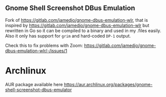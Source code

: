 ## Gnome Shell Screenshot DBus Emulation

Fork of https://gitlab.com/jamedjo/gnome-dbus-emulation-wlr, that is inspired by https://gitlab.com/jamedjo/gnome-dbus-emulation-wlr but rewritten in Go so it can be compiled to a binary and used in my .files easily. Also it only has support for `grim` and hard-coded `DP-1` output.

Check this to fix problems with Zoom: https://gitlab.com/jamedjo/gnome-dbus-emulation-wlr/-/issues/1

# Archlinux

AUR package available here https://aur.archlinux.org/packages/gnome-shell-screenshot-dbus-emulator
